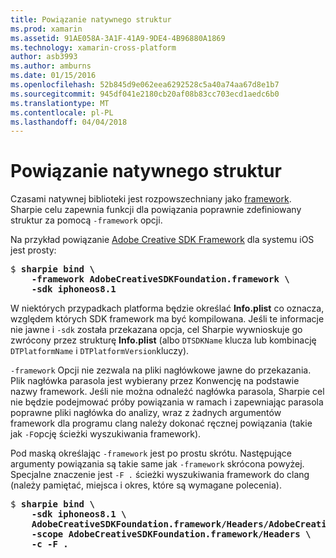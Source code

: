 ```yaml
---
title: Powiązanie natywnego struktur
ms.prod: xamarin
ms.assetid: 91AE058A-3A1F-41A9-9DE4-4B96880A1869
ms.technology: xamarin-cross-platform
author: asb3993
ms.author: amburns
ms.date: 01/15/2016
ms.openlocfilehash: 52b845d9e062eea6292528c5a40a74aa67d8e1b7
ms.sourcegitcommit: 945df041e2180cb20af08b83cc703ecd1aedc6b0
ms.translationtype: MT
ms.contentlocale: pl-PL
ms.lasthandoff: 04/04/2018
---
```

# <a name="binding-native-frameworks"></a>Powiązanie natywnego struktur

Czasami natywnej biblioteki jest rozpowszechniany jako [framework](https://developer.apple.com/library/mac/documentation/MacOSX/Conceptual/BPFrameworks/Concepts/WhatAreFrameworks.html). Sharpie celu zapewnia funkcji dla powiązania poprawnie zdefiniowany struktur za pomocą `-framework` opcji.

Na przykład powiązanie [Adobe Creative SDK Framework](https://creativesdk.adobe.com/downloads.html) dla systemu iOS jest prosty:

<pre>$ <b>sharpie bind \
    -framework AdobeCreativeSDKFoundation.framework \
    -sdk iphoneos8.1</b></pre>

W niektórych przypadkach platforma będzie określać **Info.plist** co oznacza, względem których SDK framework ma być kompilowana. Jeśli te informacje nie jawne i `-sdk` została przekazana opcja, cel Sharpie wywnioskuje go zwrócony przez strukturę **Info.plist** (albo `DTSDKName` klucza lub kombinację `DTPlatformName` i `DTPlatformVersion`kluczy).

`-framework` Opcji nie zezwala na pliki nagłówkowe jawne do przekazania. Plik nagłówka parasola jest wybierany przez Konwencję na podstawie nazwy framework. Jeśli nie można odnaleźć nagłówka parasola, Sharpie cel nie będzie podejmować próby powiązania w ramach i zapewniając parasola poprawne pliki nagłówka do analizy, wraz z żadnych argumentów framework dla programu clang należy dokonać ręcznej powiązania (takie jak `-F`opcję ścieżki wyszukiwania framework).

Pod maską określając `-framework` jest po prostu skrótu. Następujące argumenty powiązania są takie same jak `-framework` skrócona powyżej.
Specjalne znaczenie jest `-F .` ścieżki wyszukiwania framework do clang (należy pamiętać, miejsca i okres, które są wymagane polecenia).

<pre>$ <b>sharpie bind \
    -sdk iphoneos8.1 \
    AdobeCreativeSDKFoundation.framework/Headers/AdobeCreativeSDKFoundation.h \
    -scope AdobeCreativeSDKFoundation.framework/Headers \
    -c -F .</b></pre>

